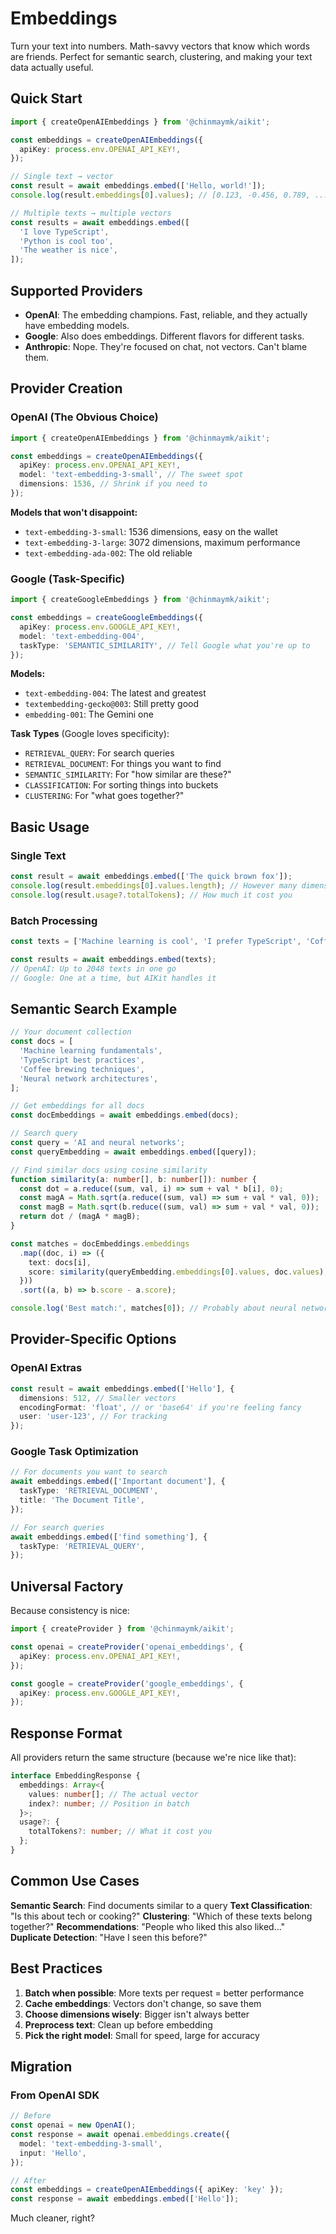 # Embeddings

Turn your text into numbers. Math-savvy vectors that know which words are friends. Perfect for semantic search, clustering, and making your text data actually useful.

## Quick Start

```typescript
import { createOpenAIEmbeddings } from '@chinmaymk/aikit';

const embeddings = createOpenAIEmbeddings({
  apiKey: process.env.OPENAI_API_KEY!,
});

// Single text → vector
const result = await embeddings.embed(['Hello, world!']);
console.log(result.embeddings[0].values); // [0.123, -0.456, 0.789, ...]

// Multiple texts → multiple vectors
const results = await embeddings.embed([
  'I love TypeScript',
  'Python is cool too',
  'The weather is nice',
]);
```

## Supported Providers

- **OpenAI**: The embedding champions. Fast, reliable, and they actually have embedding models.
- **Google**: Also does embeddings. Different flavors for different tasks.
- **Anthropic**: Nope. They're focused on chat, not vectors. Can't blame them.

## Provider Creation

### OpenAI (The Obvious Choice)

```typescript
import { createOpenAIEmbeddings } from '@chinmaymk/aikit';

const embeddings = createOpenAIEmbeddings({
  apiKey: process.env.OPENAI_API_KEY!,
  model: 'text-embedding-3-small', // The sweet spot
  dimensions: 1536, // Shrink if you need to
});
```

**Models that won't disappoint:**

- `text-embedding-3-small`: 1536 dimensions, easy on the wallet
- `text-embedding-3-large`: 3072 dimensions, maximum performance
- `text-embedding-ada-002`: The old reliable

### Google (Task-Specific)

```typescript
import { createGoogleEmbeddings } from '@chinmaymk/aikit';

const embeddings = createGoogleEmbeddings({
  apiKey: process.env.GOOGLE_API_KEY!,
  model: 'text-embedding-004',
  taskType: 'SEMANTIC_SIMILARITY', // Tell Google what you're up to
});
```

**Models:**

- `text-embedding-004`: The latest and greatest
- `textembedding-gecko@003`: Still pretty good
- `embedding-001`: The Gemini one

**Task Types** (Google loves specificity):

- `RETRIEVAL_QUERY`: For search queries
- `RETRIEVAL_DOCUMENT`: For things you want to find
- `SEMANTIC_SIMILARITY`: For "how similar are these?"
- `CLASSIFICATION`: For sorting things into buckets
- `CLUSTERING`: For "what goes together?"

## Basic Usage

### Single Text

```typescript
const result = await embeddings.embed(['The quick brown fox']);
console.log(result.embeddings[0].values.length); // However many dimensions
console.log(result.usage?.totalTokens); // How much it cost you
```

### Batch Processing

```typescript
const texts = ['Machine learning is cool', 'I prefer TypeScript', 'Coffee makes everything better'];

const results = await embeddings.embed(texts);
// OpenAI: Up to 2048 texts in one go
// Google: One at a time, but AIKit handles it
```

## Semantic Search Example

```typescript
// Your document collection
const docs = [
  'Machine learning fundamentals',
  'TypeScript best practices',
  'Coffee brewing techniques',
  'Neural network architectures',
];

// Get embeddings for all docs
const docEmbeddings = await embeddings.embed(docs);

// Search query
const query = 'AI and neural networks';
const queryEmbedding = await embeddings.embed([query]);

// Find similar docs using cosine similarity
function similarity(a: number[], b: number[]): number {
  const dot = a.reduce((sum, val, i) => sum + val * b[i], 0);
  const magA = Math.sqrt(a.reduce((sum, val) => sum + val * val, 0));
  const magB = Math.sqrt(b.reduce((sum, val) => sum + val * val, 0));
  return dot / (magA * magB);
}

const matches = docEmbeddings.embeddings
  .map((doc, i) => ({
    text: docs[i],
    score: similarity(queryEmbedding.embeddings[0].values, doc.values),
  }))
  .sort((a, b) => b.score - a.score);

console.log('Best match:', matches[0]); // Probably about neural networks
```

## Provider-Specific Options

### OpenAI Extras

```typescript
const result = await embeddings.embed(['Hello'], {
  dimensions: 512, // Smaller vectors
  encodingFormat: 'float', // or 'base64' if you're feeling fancy
  user: 'user-123', // For tracking
});
```

### Google Task Optimization

```typescript
// For documents you want to search
await embeddings.embed(['Important document'], {
  taskType: 'RETRIEVAL_DOCUMENT',
  title: 'The Document Title',
});

// For search queries
await embeddings.embed(['find something'], {
  taskType: 'RETRIEVAL_QUERY',
});
```

## Universal Factory

Because consistency is nice:

```typescript
import { createProvider } from '@chinmaymk/aikit';

const openai = createProvider('openai_embeddings', {
  apiKey: process.env.OPENAI_API_KEY!,
});

const google = createProvider('google_embeddings', {
  apiKey: process.env.GOOGLE_API_KEY!,
});
```

## Response Format

All providers return the same structure (because we're nice like that):

```typescript
interface EmbeddingResponse {
  embeddings: Array<{
    values: number[]; // The actual vector
    index?: number; // Position in batch
  }>;
  usage?: {
    totalTokens?: number; // What it cost you
  };
}
```

## Common Use Cases

**Semantic Search**: Find documents similar to a query
**Text Classification**: "Is this about tech or cooking?"
**Clustering**: "Which of these texts belong together?"
**Recommendations**: "People who liked this also liked..."
**Duplicate Detection**: "Have I seen this before?"

## Best Practices

1. **Batch when possible**: More texts per request = better performance
2. **Cache embeddings**: Vectors don't change, so save them
3. **Choose dimensions wisely**: Bigger isn't always better
4. **Preprocess text**: Clean up before embedding
5. **Pick the right model**: Small for speed, large for accuracy

## Migration

### From OpenAI SDK

```typescript
// Before
const openai = new OpenAI();
const response = await openai.embeddings.create({
  model: 'text-embedding-3-small',
  input: 'Hello',
});

// After
const embeddings = createOpenAIEmbeddings({ apiKey: 'key' });
const response = await embeddings.embed(['Hello']);
```

Much cleaner, right?
